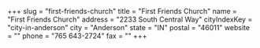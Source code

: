 +++
slug = "first-friends-church"
title = "First Friends Church"
name = "First Friends Church"
address = "2233 South Central Way"
cityIndexKey = "city-in-anderson"
city = "Anderson"
state = "IN"
postal = "46011"
website = ""
phone = "765 643-2724"
fax = ""
+++

